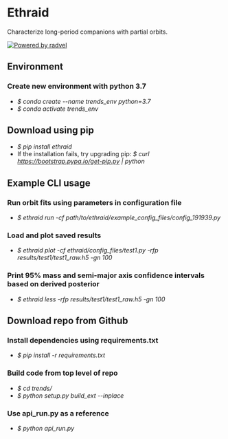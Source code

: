 
# Ethraid

Characterize long-period companions with partial orbits.

[![Powered by radvel](https://img.shields.io/badge/powered_by-radvel-EB5368.svg?style=flat)](https://radvel.readthedocs.io/en/latest/)

## Environment
### Create new environment with python 3.7
- *\$ conda create --name trends_env python=3.7*
- *\$ conda activate trends_env*

## Download using pip
- *\$ pip install ethraid*
- If the installation fails, try upgrading pip: *\$ curl https://bootstrap.pypa.io/get-pip.py | python*

## Example CLI usage
### Run orbit fits using parameters in configuration file
- *\$ ethraid run -cf path/to/ethraid/example_config_files/config_191939.py*
### Load and plot saved results
- *\$ ethraid plot -cf ethraid/config_files/test1.py -rfp results/test1/test1_raw.h5 -gn 100*
### Print 95\% mass and semi-major axis confidence intervals based on derived posterior
- *\$ ethraid less -rfp results/test1/test1_raw.h5 -gn 100*

## Download repo from Github
### Install dependencies using requirements.txt 
- *\$ pip install -r requirements.txt*

### Build code from top level of repo
- *\$ cd trends/*
- *\$ python setup.py build_ext --inplace*

### Use api_run.py as a reference
- *\$ python api_run.py*
